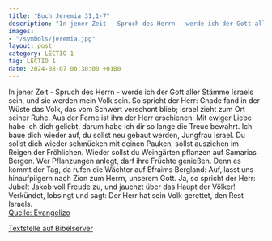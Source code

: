 ```yaml
---
title: "Buch Jeremia 31,1-7"
description: "In jener Zeit - Spruch des Herrn - werde ich der Gott aller Stämme Israels sein, und sie werden mein Volk sein. So spricht der Herr: Gnade fand in der Wüste das Volk, das vom Schwert verschont blieb; Israel zieht zum Ort seiner Ruhe. Aus der Ferne ist ihm der Herr erschienen: Mit...."
images:
- "/symbols/jeremia.jpg"
layout: post
category: LECTIO 1
tag: LECTIO 1
date: 2024-08-07 06:30:00 +0100
---
```

In jener Zeit - Spruch des Herrn - werde ich der Gott aller Stämme Israels sein, und sie werden mein Volk sein.
So spricht der Herr: Gnade fand in der Wüste das Volk, das vom Schwert verschont blieb; Israel zieht zum Ort seiner Ruhe.
Aus der Ferne ist ihm der Herr erschienen: Mit ewiger Liebe habe ich dich geliebt, darum habe ich dir so lange die Treue bewahrt.<!--more-->
Ich baue dich wieder auf, du sollst neu gebaut werden, Jungfrau Israel. Du sollst dich wieder schmücken mit deinen Pauken, sollst ausziehen im Reigen der Fröhlichen.
Wieder sollst du Weingärten pflanzen auf Samarias Bergen. Wer Pflanzungen anlegt, darf ihre Früchte genießen.
Denn es kommt der Tag, da rufen die Wächter auf Efraims Bergland: Auf, lasst uns hinaufpilgern nach Zion zum Herrn, unserem Gott.
Ja, so spricht der Herr: Jubelt Jakob voll Freude zu, und jauchzt über das Haupt der Völker! Verkündet, lobsingt und sagt: Der Herr hat sein Volk gerettet, den Rest Israels.<br>
[Quelle: Evangelizo](https://evangeliumtagfuertag.org/DE/gospel)

[Textstelle auf Bibelserver](https://www.bibleserver.com/EU/Jeremia31,1-7)

